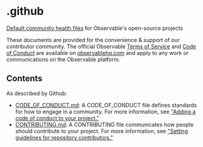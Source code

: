# .github
[Default community health files](https://docs.github.com/en/github/building-a-strong-community/creating-a-default-community-health-file) for Observable's open-source projects

These documents are provided for the convenience & support of our contributor community. The official Observable [Terms of Service](https://observablehq.com/terms-of-service) and [Code of Conduct](https://observablehq.com/@observablehq/code-of-conduct) are available on [observablehq.com](https://observablehq.com) and apply to any work or communications on the Observable platform. 

## Contents
As described by Github:
- [CODE_OF_CONDUCT.md](./CODE_OF_CONDUCT.md):	A CODE_OF_CONDUCT file defines standards for how to engage in a community. For more information, see ["Adding a code of conduct to your project."](https://docs.github.com/en/articles/adding-a-code-of-conduct-to-your-project)
- [CONTRIBUTING.md](./CONTRIBUTING.md):	A CONTRIBUTING file communicates how people should contribute to your project. For more information, see ["Setting guidelines for repository contributors."](https://docs.github.com/en/articles/setting-guidelines-for-repository-contributors)
